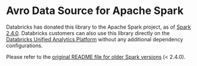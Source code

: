 # Avro Data Source for Apache Spark

Databricks has donated this library to the Apache Spark project, as of [Spark 2.4.0](https://spark.apache.org/releases/spark-release-2-4-0.html). Databricks customers can also use this library directly on the [Databricks Unified Analytics Platform](https://www.databricks.com) without any additional dependency configurations.

Please refer to the [original README file for older Spark versions](README-for-old-spark-versions.md) (< 2.4.0).

